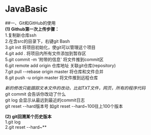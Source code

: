 # JavaBasic
##一、Git和GitHub的使用  
**(1) Github第一次上传步骤：**  
1.复制新仓库ssh  
2.在含src的目录下，右键git Bash  
3.git init				将项目初始化，使git可以管理这个项目  
4.git add .			将项目内所有文件添加到暂存区  
5.git commit -m '附带的信息' 		将文件推到commit区  
6.git remote add origin 仓库地址	关联git仓库(repository)  
7.git pull --rebase origin master	将仓库和文件合并  
8.git push -u origin master		将文件推到远程仓库  

*新的修改只能跟踪文本文件的改动，比如TXT文件，网页，所有的程序代码*  
git commit			会告诉你改动了什么  
git log				会显示从最远到最近的commit日志  
git reset --hard版本号		如git reset --hard~100往上100个版本  
  
**(2) git回溯某个历史版本**  
1.git log  
2.git reset --hard~**  

